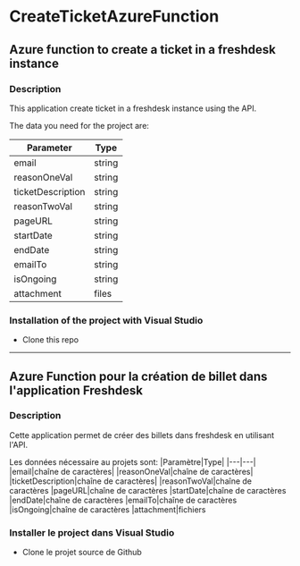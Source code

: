 # CreateTicketAzureFunction

## Azure function to create a ticket in a freshdesk instance 

### Description

This application create ticket in a freshdesk instance using the API.

The data you need for the project are:

|Parameter|Type|
|---|---|
|email|string|
|reasonOneVal|string|
|ticketDescription|string|
|reasonTwoVal|string
|pageURL|string
|startDate|string
|endDate|string
|emailTo|string
|isOngoing|string
|attachment|files

### Installation of the project with Visual Studio

* Clone this repo

***
## Azure Function pour la création de billet dans l'application Freshdesk

### Description
Cette application permet de créer des billets dans freshdesk en utilisant l'API.

Les données nécessaire au projets sont:
|Paramètre|Type|
|---|---|
|email|chaîne de caractères|
|reasonOneVal|chaîne de caractères|
|ticketDescription|chaîne de caractères|
|reasonTwoVal|chaîne de caractères
|pageURL|chaîne de caractères
|startDate|chaîne de caractères
|endDate|chaîne de caractères
|emailTo|chaîne de caractères
|isOngoing|chaîne de caractères
|attachment|fichiers

### Installer le project dans Visual Studio

* Clone le projet source de Github

